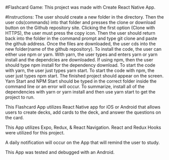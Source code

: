 #Flashcard Game:
This project was made with Create React Native App.

#Instructions:
The user should create a new folder in the directory. Then the user cds(commands) into that folder and presses the clone or download button on the Github repository site. Clicking the first option (Clone with HTTPS), the user must press the copy icon. Then the user should return back into the folder in the command prompt and type git clone and paste the github address. Once the files are downloaded, the user cds into the new folder(name of the github repository). To install the code, the user can either use npm or yarn. With yarn, the user types and enters yarn or yarn install and the dependcies are downloaded. If using npm, then the user should type npm install for the dependency download. To start the code with yarn, the user just types yarn start. To start the code with npm, the user just types npm start. The finished project should appear on the screen. Yarn Start and NPM Start should be typed in the correct folder inside the command line or an error will occur. To summarize, install all of the dependencies with yarn or yarn install and then use yarn start to get the project to run.

This Flashcard App utilizes React Native app for iOS or Android that allows users to create decks, add cards to the deck, and answer the questions on the card.

This App utilizes Expo, Redux, & React Navigation. React and Redux Hooks were utilized for this project.

A daily notification will occur on the App that will remind the user to study.

This App was tested and debugged with an Android.
